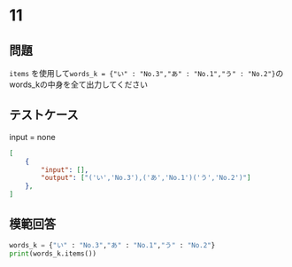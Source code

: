 # 11
## 問題

`items` を使用して`words_k = {"い" : "No.3","あ" : "No.1","う" : "No.2"}`のwords_kの中身を全て出力してください

## テストケース
input = none
```json
[
	{
		"input": [],
		"output": ["('い','No.3'),('あ','No.1')('う','No.2')"]
  	},
]
```

## 模範回答
```python
words_k = {"い" : "No.3","あ" : "No.1","う" : "No.2"}
print(words_k.items())
```
